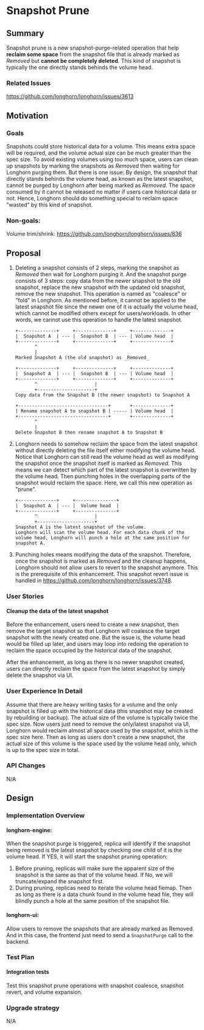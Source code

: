 # Snapshot Prune

## Summary
Snapshot prune is a new snapshot-purge-related operation that help **reclaim some space** from the snapshot file that is already marked as _Removed_ but **cannot be completely deleted**. This kind of snapshot is typically the one directly stands behinds the volume head.

### Related Issues
https://github.com/longhorn/longhorn/issues/3613

## Motivation
### Goals
Snapshots could store historical data for a volume. This means extra space will be required, and the volume actual size can be much greater than the spec size.
To avoid existing volumes using too much space, users can clean up snapshots by marking the snapshots as _Removed_ then waiting for Longhorn purging them. 
But there is one issue: By design, the snapshot that directly stands behinds the volume head, as known as the latest snapshot, cannot be purged by Longhorn after being marked as _Removed_. The space consumed by it cannot be released no matter if users care historical data or not. 
Hence, Longhorn should do something special to reclaim space "wasted" by this kind of snapshot.

### Non-goals:
Volume trim/shrink: https://github.com/longhorn/longhorn/issues/836

## Proposal
1. Deleting a snapshot consists of 2 steps, marking the snapshot as _Removed_ then wait for Longhorn purging it. And the snapshot purge consists of 3 steps: copy data from the newer snapshot to the old snapshot, replace the new snapshot with the updated old snapshot, remove the new snapshot.
   This operation is named as "coalesce" or "fold" in Longhorn. As mentioned before, it cannot be applied to the latest snapshot file since the newer one of it is actually the volume head, which cannot be modified others except for users/workloads. 
   In other words, we cannot use this operation to handle the latest snapshot. 
   ```
   +--------------+     +--------------+     +--------------+
   |  Snapshot A  | --- |  Snapshot B  | --- | Volume head  |
   +--------------+     +--------------+     +--------------+
          ^
          | 
   Marked Snapshot A (the old snapshot) as _Removed_
   
   +--------------+     +--------------+     +--------------+
   |  Snapshot A  | --- |  Snapshot B  | --- | Volume head  |
   +--------------+     +--------------+     +--------------+
          ^                     |
          +---------------------+
   Copy data from the Snapshot B (the newer snapshot) to Snapshot A
   
   +---------------------------------+       +--------------+
   | Rename snapshot A to snapshot B | ----- | Volume head  |
   +---------------------------------+       +--------------+
          ^
          |
   Delete Snapshot B then rename snapshot A to Snapshot B
   ```
2. Longhorn needs to somehow reclaim the space from the latest snapshot without directly deleting the file itself either modifying the volume head. 
   Notice that Longhorn can still read the volume head as well as modifying the snapshot once the snapshot itself is marked as _Removed_. This means we can detect which part of the latest snapshot is overwritten by the volume head. Then punching holes in the overlapping parts of the snapshot would reclaim the space.
   Here, we call this new operation as "prune".
   ```
   +--------------+     +---------------+
   |  Snapshot A  | --- |  Volume head  |
   +--------------+     +---------------+
          ^                     |
          +---------------------+
   Snapshot A is the latest snapshot of the volume.
   Longhorn will scan the volume head. For each data chunk of the volume head, Longhorn will punch a hole at the same position for snapshot A. 
   ```
3. Punching holes means modifying the data of the snapshot. Therefore, once the snapshot is marked as _Removed_ and the cleanup happens, Longhorn should not allow users to revert to the snapshot anymore. This is the prerequisite of this enhancement.
   This snapshot revert issue is handled in https://github.com/longhorn/longhorn/issues/3748.

### User Stories
#### Cleanup the data of the latest snapshot
Before the enhancement, users need to create a new snapshot, then remove the target snapshot so that Longhorn will coalesce the target snapshot with the newly created one. But the issue is, the volume head would be filled up later, and users may loop into redoing the operation to reclaim the space occupied by the historical data of the snapshot. 

After the enhancement, as long as there is no newer snapshot created, users can directly reclaim the space from the latest snapshot by simply delete the snapshot via UI. 

### User Experience In Detail
Assume that there are heavy writing tasks for a volume and the only snapshot is filled up with the historical data (this snapshot may be created by rebuilding or backup). The actual size of the volume is typically twice the spec size.
Now users just need to remove the only/latest snapshot via UI, Longhorn would reclaim almost all space used by the snapshot, which is the spec size here. 
Then as long as users don't create a new snapshot, the actual size of this volume is the space used by the volume head only, which is up to the spec size in total.

### API Changes
N/A

## Design
### Implementation Overview
#### longhorn-engine:
When the snapshot purge is triggered, replica will identify if the snapshot being removed is the latest snapshot by checking one child of it is the volume head. If YES, it will start the snapshot pruning operation:
  1. Before pruning, replicas will make sure the apparent size of the snapshot is the same as that of the volume head. If No, we will truncate/expand the snapshot first. 
  2. During pruning, replicas need to iterate the volume head fiemap. Then as long as there is a data chunk found in the volume head file, they will blindly punch a hole at the same position of the snapshot file.

#### longhorn-ui:
Allow users to remove the snapshots that are already marked as Removed. And in this case, the frontend just need to send a `SnapshotPurge` call to the backend.

### Test Plan
#### Integration tests
Test this snapshot prune operations with snapshot coalesce, snapshot revert, and volume expansion.

### Upgrade strategy
N/A

